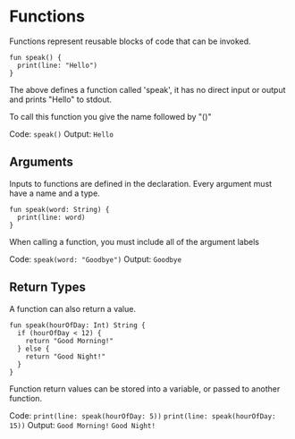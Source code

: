 # Functions

Functions represent reusable blocks of code that can be invoked.

```
fun speak() {
  print(line: "Hello")
}
```

The above defines a function called 'speak', it has no direct input or output
and prints "Hello" to stdout.

To call this function you give the name followed by "()"

Code:
`speak()`
Output:
`Hello`

## Arguments

Inputs to functions are defined in the declaration. Every argument must have a name
and a type.

```
fun speak(word: String) {
  print(line: word)
}
```

When calling a function, you must include all of the argument labels

Code:
`speak(word: "Goodbye")`
Output:
`Goodbye`

## Return Types

A function can also return a value.

```
fun speak(hourOfDay: Int) String {
  if (hourOfDay < 12) {
    return "Good Morning!"
  } else {
    return "Good Night!"
  }
}
```

Function return values can be stored into a variable, or passed to another function.

Code:
`print(line: speak(hourOfDay: 5))`
`print(line: speak(hourOfDay: 15))`
Output:
`Good Morning!`
`Good Night!`
